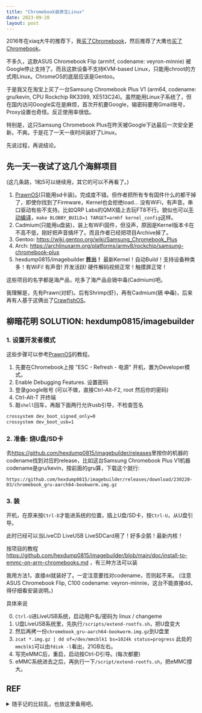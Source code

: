 ```yaml
---
title: "Chromebook装原生Linux"
date: 2023-09-28
layout: post
---
```


2016年在xiaq大牛的推荐下，我[买了Chromebook](http://scateu.me/2016/10/09/chromebook-rocks.html)，然后推荐了大鹰也[买了Chromebook](https://bigeagle.me/2017/02/ASUS-chromebook-flip/)。

不多久，这款ASUS Chromebook Flip (armhf, codename: veyron-minnie) 被Google停止支持了。而且这款设备不支持KVM-based Linux，只能用chroot的方式用Linux。ChromeOS的底层应该是Gentoo。

于是我又在淘宝上买了一台Samsung Chromebook Plus V1 (arm64, codename: gru/kevin, CPU Rockchip RK3399, XE513C24)。虽然能用Linux子系统了，但在国内访问Google实在是麻烦，首次开机要Google，输密码要用Gmail账号，Proxy设置也奇怪。反正使用率很低。

特别是，这只Samsung Chromebook Plus在昨天被Google下达最后一次安全更新。不爽。于是花了一天一夜时间装好了Linux。


先说过程，再说结论。

## 先一天一夜试了这几个海鲜项目

(这几条路，1和5可以继续用，其它的可以不再看了。)

1. [PrawnOS](https://github.com/SolidHal/PrawnOS)(只能用sd卡装)。完成度不错。但作者把所有专有固件什么的都干掉了，即使你找到了Firmware，Kernel也会拒绝load... 没有WiFi，有声音。串口驱动有些不支持。比如QRP Labs的QMX插上去玩FT8不行。貌似也可以[手动编译](https://github.com/SolidHal/PrawnOS/issues/282)，`make BLOBBY_BUILD=1 TARGET=armhf kernel_config`这样。
2. Cadmium(只能用u盘装)，装上有WiFi固件，但没声，原因是Kernel版本卡在不高不低，刚好把声音搞坏了。而且作者已经把项目Archive掉了。
3. Gentoo: <https://wiki.gentoo.org/wiki/Samsung_Chromebook_Plus>
4. Arch: <https://archlinuxarm.org/platforms/armv8/rockchip/samsung-chromebook-plus>
5. hexdump0815/imagebuilder  **胜出！** 最新Kernel！自动Build！支持设备种类多！有WiFi! 有声音! 开发活跃! 硬件解码视频正常！触摸屏正常！

这些项目的名字都是海产品，吃多了海产品会镉中毒(Cadmium)吧。

我理解是，先有Prawn(对虾)。后有Shrimp(虾)，再有Cadmium(镉 <del>中毒</del>)，后来再有人基于这俩出了[CrawfishOS](https://github.com/austin987/crawfishos
)。

## 柳暗花明 SOLUTION: hexdump0815/imagebuilder

### 1. 设置开发者模式

这些步骤可以参考[PrawnOS](https://github.com/SolidHal/PrawnOS)的教程。

1. 先要在Chromebook上按 "ESC - Refresh - 电源" 开机，置为Developer模式。
2. Enable Debugging Features.  设置密码
3. 登录google账号 (可以不做，直接Ctrl-Alt-F2, root 然后你的密码)
4. Ctrl-Alt-T  开终端
5. 敲`shell`回车，再敲下面两行允许usb引导，不检查签名

```bash
crossystem dev_boot_signed_only=0
crossystem dev_boot_usb=1
```

### 2. 准备: 烧U盘/SD卡

去<https://github.com/hexdump0815/imagebuilder/releases>里按你的机器的codename找到对应的release，比如这台Samsung Chromebook Plus V1机器codename是gru/kevin，按前面的gru算，下载这个就行:

`https://github.com/hexdump0815/imagebuilder/releases/download/230220-03/chromebook_gru-aarch64-bookworm.img.gz`

### 3. 装

开机，在原来按`Ctrl-D`才能进系统的位置，插上U盘/SD卡，按`Ctrl-U`，从U盘引导。

此时已经可以当LiveCD LiveUSB LiveSDCard用了！好多企鹅！最新内核！

按项目的教程 <https://github.com/hexdump0815/imagebuilder/blob/main/doc/install-to-emmc-on-arm-chromebooks.md> ，有三种方法可以装

我用方法1，直接`dd`就装好了。一定注意要找对codename，否则起不来。
(注意ASUS Chromebook Flip,  C100 codename: veyron-minnie，这台不能直接dd，得仔细看安装说明。)

具体来说

0. `Ctrl-U`进LiveUSB系统，启动用户名/密码为 linux / changeme
1. U盘LiveUSB系统里，先执行`/scripts/extend-rootfs.sh`，把U盘变大
2. 然后再拷一份`chromebook_gru-aarch64-bookworm.img.gz`到U盘里
3. `zcat *.img.gz | dd of=/dev/mmcblk1 bs=1024k status=progress` 此处的`mmcblk1`可以由`fdisk -l`看出，21GB左右。
4. 写完eMMC后，重启，启动按Ctrl-D引导。(每次都要)
5. eMMC系统进去之后，再执行一下`/script/extend-rootfs.sh`，把eMMC撑大。



## REF


<details markdown="1"><summary>随手记的比较乱，也放这里备用吧。</summary>
```
    armhf cpu:
        Asus C201 (C201P) (C201PA) (veyron-speedy)
        Asus C100 (veyron-minnie)   — cyxu
        BETA Asus Chromebit CS10 (veyron-mickey)
    arm64 cpu:
        BETA Samsung Chromebook Plus V1 (XE513C24) (gru-kevin)
        ALPHA Asus C101p (gru-bob)

-----
Samsung Chromebook Plus

https://github.com/hexdump0815/imagebuilder/blob/main/systems/chromebook_gru/readme.md
https://github.com/Maccraft123/Cadmium/releases
https://tuxphones.com/cadmium-linux-for-chromebooks/

声卡:
    https://archlinuxarm.org/platforms/armv8/rockchip/samsung-chromebook-plus
    关键词:  rk3399-gru-sound 
    https://github.com/thesofproject/linux/pull/3681
    cd /usr/share/alsa/ucm2; sudo mv rk3399-gru-soun rk3399-gru-sound

Sound seems to be broken on all kernels above 5.10, so the only solution is to downgrade to that one following my example.
https://github.com/MichaIng/DietPi/issues/5337


编WIFI:
https://github.com/SolidHal/PrawnOS/issues/282
Did you build PrawnOS with the bobby kernel option or did you compile the non-free kernel independently to use with PrawnOS?

需要WiFi Firmware: 88W8997.bin
https://git.lsd.cat/g/PrawnOS-nonfree   这个Build可能可行

make BLOBBY_BUILD=1 TARGET=armhf kernel_config	
https://github.com/SolidHal/PrawnOS#dependencies
https://github.com/SolidHal/PrawnOS/issues/282

C100PA:
https://gist.github.com/kapilhp/01c3e8fc24d938eeaa45c1c2ab02eaaa
https://github.com/SolidHal/PrawnOS
https://github.com/austin987/crawfishos

gru 	kevin 	Samsung 	Chromebook Plus V1 	Convertible laptop 	eDP 	No 	4GB 		atmel-mxt-ts 	atmel-mxt-ts 	? / mwifiex-pcie 		No
veyron 	minnie 	Asus 	C100PA 	Convertible laptop 	1280x800 eDP 	No 	2-4GB 	16-32GB 			BCM4354 SDIO / brcmfmac 		No 	

After rebooting/powering on, at the 'OS verification is off' screen, press 'CTRL' + 'U' to boot from USB/SD. Or 'CTRL' + 'D' to boot from the internal emmc.

Make sure the device is in developer mode. Open the terminal window by pressing Ctrl + Alt + F2. Log in as root . Type the default password test0000, or the custom password you set previously.


The device you inserted does not contain chrome os:
> Next time you see the missing or damaged screen press the tab key. 

```
</details>

## 小调整们
 - xfce: settings > 
   - Power Manager > Laptop Lid: When Laptop lid is closed: Switch off display
   - Login Window > Users > Hide the user list -> OFF

 - i3status的电池: 在`/etc/i3status.conf`里`battery all`一节改成: (然后alt-shift-r重启i3才能生效)

```
battery all {
    path = "/sys/class/power_supply/%d/uevent"
	format = "%status %percentage %remaining %emptytime"
	format_down = "No battery"
	status_chr = "⚡ CHR"
	status_bat = "🔋 BAT"
	status_unk = "? UNK"
	status_full = "☻ FULL"
	low_threshold = 10
}
```

Suspend的话， <del>以root`# echo mem > /sys/power/state`，这个太猛了。 </del>
通常会用`systemctl suspend`

## 小结

Chromebook原生Linux: 进developer模式，`Ctrl-U`引导进U盘系统，hexdump0815/imagebuilder牛。

可惜bigeagle和[fugoes](https://blog.fugoes.xyz/2018/09/19/Notes-on-Chromebook.html)都把Chromebook卖掉了。<del> "就差一步啊，就差一步 ...." </del>

## 又及

当年有幸[见过一回](https://github.com/scateu/scateu.github.io/blob/master/images/with_rms.jpg?raw=true)Richard Matthew Stallman，当时没有理解他为什么若为自由故。现场貌似还有个哥们拿了台mba找他签名，RMS果然不签。

用了iPhone Android macbook越多，越觉得自由软件重要，起码不至于被强制报废。
